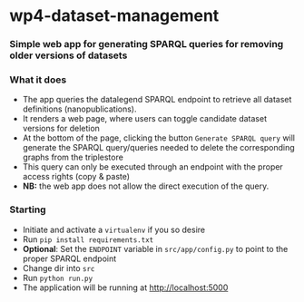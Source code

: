 # wp4-dataset-management
### Simple web app for generating SPARQL queries for removing older versions of datasets

### What it does

* The app queries the datalegend SPARQL endpoint to retrieve all dataset definitions (nanopublications).
* It renders a web page, where users can toggle candidate dataset versions for deletion
* At the bottom of the page, clicking the button `Generate SPARQL query` will generate the SPARQL query/queries needed to delete the corresponding graphs from the triplestore
* This query can only be executed through an endpoint with the proper access rights (copy & paste)
* **NB:** the web app does not allow the direct execution of the query.

### Starting

* Initiate and activate a `virtualenv` if you so desire
* Run `pip install requirements.txt`
* **Optional**: Set the `ENDPOINT` variable in `src/app/config.py` to point to the proper SPARQL endpoint
* Change dir into `src`
* Run `python run.py`
* The application will be running at <http://localhost:5000>
